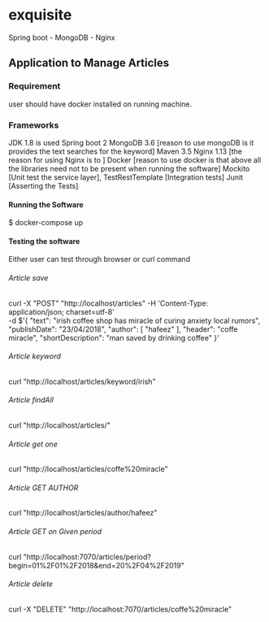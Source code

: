 # exquisite
Spring boot - MongoDB - Nginx

## Application to Manage Articles 

### Requirement
user should have docker installed on running machine.

### Frameworks
JDK 1.8 is used 
Spring boot 2
MongoDB 3.6 [reason to use mongoDB is it provides the text searches for the keyword]
Maven 3.5
Nginx 1.13 [the reason for using Nginx is to ]
Docker [reason to use docker is that above all the libraries need not to be present when running the software]
Mockito [Unit test the service layer], 
TestRestTemplate [Integration tests]
Junit [Asserting the Tests]

#### Running the Software
$ docker-compose up

#### Testing the software
Either user can test through browser or curl command 

###### Article save
curl -X "POST" "http://localhost/articles" -H 'Content-Type: application/json; charset=utf-8' \
     -d $'{
  "text": "irish coffee shop has miracle of curing anxiety local rumors",
  "publishDate": "23/04/2018",
  "author": [
    "hafeez"
  ],
  "header": "coffe miracle",
  "shortDescription": "man saved by drinking coffee"
}'

###### Article keyword
curl "http://localhost/articles/keyword/irish" 

###### Article findAll
curl "http://localhost/articles/"

###### Article get one
curl "http://localhost/articles/coffe%20miracle"

###### Article GET AUTHOR
curl "http://localhost/articles/author/hafeez"

###### Article GET on Given period
curl "http://localhost:7070/articles/period?begin=01%2F01%2F2018&end=20%2F04%2F2019"

###### Article delete
curl -X "DELETE" "http://localhost:7070/articles/coffe%20miracle"
